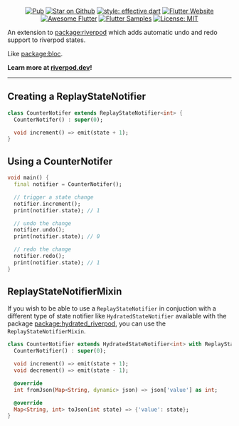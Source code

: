 <p align="center">
  <a href="https://pub.dev/packages/replay_riverpod"><img src="https://img.shields.io/pub/v/replay_riverpod.svg" alt="Pub"></a>
  <a href="https://github.com/gaganyadav80/replay_riverpod"><img src="https://img.shields.io/github/stars/gaganyadav80/replay_riverpod.svg?style=flat&logo=github&colorB=deeppink&label=stars" alt="Star on Github"></a>
  <a href="https://github.com/tenhobi/effective_dart"><img src="https://img.shields.io/badge/style-effective_dart-40c4ff.svg" alt="style: effective dart"></a>
  <a href="https://docs.flutter.dev/development/data-and-backend/state-mgmt/options#riverpod"><img src="https://img.shields.io/badge/flutter-website-deepskyblue.svg" alt="Flutter Website"></a>
  <a href="https://github.com/Solido/awesome-flutter#standard"><img src="https://img.shields.io/badge/awesome-flutter-blue.svg?longCache=true" alt="Awesome Flutter"></a>
  <a href="https://fluttersamples.com"><img src="https://img.shields.io/badge/flutter-samples-teal.svg?longCache=true" alt="Flutter Samples"></a>
  <a href="https://opensource.org/licenses/MIT"><img src="https://img.shields.io/badge/license-MIT-purple.svg" alt="License: MIT"></a>
</p>

An extension to [package:riverpod](https://github.com/rrousselGit/riverpod) which adds automatic undo and redo support to riverpod states.

Like [package:bloc](https://pub.dev/packages/riverpod).

**Learn more at [riverpod.dev](https://riverpod.dev)!**


---

## Creating a ReplayStateNotifier

```dart
class CounterNotifer extends ReplayStateNotifier<int> {
  CounterNotifer() : super(0);

  void increment() => emit(state + 1);
}
```

## Using a CounterNotifer

```dart
void main() {
  final notifier = CounterNotifer();

  // trigger a state change
  notifier.increment();
  print(notifier.state); // 1

  // undo the change
  notifier.undo();
  print(notifier.state); // 0

  // redo the change
  notifier.redo();
  print(notifier.state); // 1
}
```

## ReplayStateNotifierMixin

If you wish to be able to use a `ReplayStateNotifier` in conjuction with a different type of state notifier like `HydratedStateNotifier` available with the package [package:hydrated_riverpod](https://pub.dev/packages/hydrated_riverpod), you can use the `ReplayStateNotifierMixin`.

```dart
class CounterNotifier extends HydratedStateNotifier<int> with ReplayStateNotifierMixin {
  CounterNotifier() : super(0);

  void increment() => emit(state + 1);
  void decrement() => emit(state - 1);

  @override
  int fromJson(Map<String, dynamic> json) => json['value'] as int;

  @override
  Map<String, int> toJson(int state) => {'value': state};
}
```

